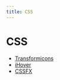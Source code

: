 ```yaml
---
title: CSS
---
```


# CSS

- [Transformicons](http://www.transformicons.com/)
- [iHover](http://gudh.github.io/ihover/dist/index.html)
- [CSSFX](https://cssfx.dev/)